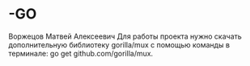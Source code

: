 # -GO
Воржецов Матвей Алексеевич
Для работы проекта нужно скачать дополнительную библиотеку gorilla/mux с помощью команды в терминале: go get github.com/gorilla/mux.
